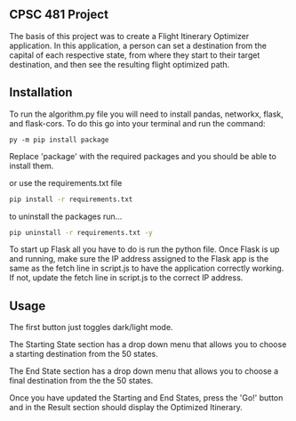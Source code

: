 ## CPSC 481 Project

The basis of this project was to create a Flight Itinerary Optimizer application. In this application, a person can set a destination from the capital of each respective state, from where they start to their target destination, and then see the resulting flight optimized path.

## Installation

To run the algorithm.py file you will need to install pandas, networkx, flask, and flask-cors. To do this go into your terminal and run the command:

```terminal
py -m pip install package
```

Replace 'package' with the required packages and you should be able to install them.

or use the requirements.txt file

```bash
pip install -r requirements.txt
```

to uninstall the packages run...

```bash
pip uninstall -r requirements.txt -y
```

To start up Flask all you have to do is run the python file. Once Flask is up and running, make sure the IP address assigned to the Flask app is the same as the fetch line in script.js to have the application correctly working. If not, update the fetch line in script.js to the correct IP address.

## Usage

The first button just toggles dark/light mode.

The Starting State section has a drop down menu that allows you to choose a starting destination from the 50 states.

The End State section has a drop down menu that allows you to choose a final destination from the the 50 states.

Once you have updated the Starting and End States, press the 'Go!' button and in the Result section should display the Optimized Itinerary.
